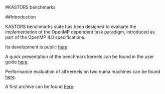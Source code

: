 #KASTORS benchmarks

##Introduction

KASTORS benchmarks suite has been designed to evaluate the implementation of
the OpenMP dependent task paradigm, introduced as part of the OpenMP 4.0
specifications.

Its development is public [here](https://gforge.inria.fr/projects/kastors).

A quick presentation of the benchmark kernels can be found in the user guide [here](README.md).

Performance evaluation of all kernels on two numa machines can be found [here](performances.md).

A first archive can be found [here](kastors.tgz).
